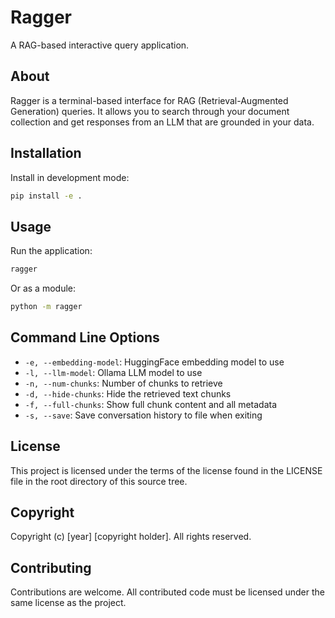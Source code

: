 # Ragger

A RAG-based interactive query application.

## About

Ragger is a terminal-based interface for RAG (Retrieval-Augmented Generation) queries. It allows you to search through your document collection and get responses from an LLM that are grounded in your data.

## Installation

Install in development mode:

```bash
pip install -e .
```

## Usage

Run the application:

```bash
ragger
```

Or as a module:

```bash
python -m ragger
```

## Command Line Options

- `-e, --embedding-model`: HuggingFace embedding model to use
- `-l, --llm-model`: Ollama LLM model to use
- `-n, --num-chunks`: Number of chunks to retrieve
- `-d, --hide-chunks`: Hide the retrieved text chunks
- `-f, --full-chunks`: Show full chunk content and all metadata
- `-s, --save`: Save conversation history to file when exiting

## License

This project is licensed under the terms of the license found in the LICENSE file in the root directory of this source tree.

## Copyright

Copyright (c) [year] [copyright holder]. All rights reserved.

## Contributing

Contributions are welcome. All contributed code must be licensed under the same license as the project.